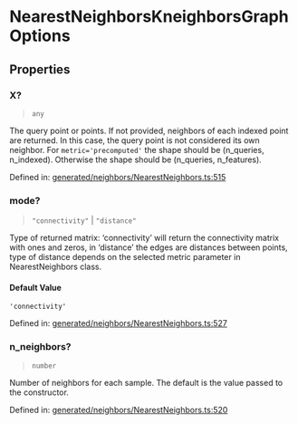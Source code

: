 # NearestNeighborsKneighborsGraphOptions

## Properties

### X?

> `any`

The query point or points. If not provided, neighbors of each indexed point are returned. In this case, the query point is not considered its own neighbor. For `metric='precomputed'` the shape should be (n\_queries, n\_indexed). Otherwise the shape should be (n\_queries, n\_features).

Defined in:  [generated/neighbors/NearestNeighbors.ts:515](https://github.com/transitive-bullshit/scikit-learn-ts/blob/b59c1ff/packages/sklearn/src/generated/neighbors/NearestNeighbors.ts#L515)

### mode?

> `"connectivity"` \| `"distance"`

Type of returned matrix: ‘connectivity’ will return the connectivity matrix with ones and zeros, in ‘distance’ the edges are distances between points, type of distance depends on the selected metric parameter in NearestNeighbors class.

#### Default Value

`'connectivity'`

Defined in:  [generated/neighbors/NearestNeighbors.ts:527](https://github.com/transitive-bullshit/scikit-learn-ts/blob/b59c1ff/packages/sklearn/src/generated/neighbors/NearestNeighbors.ts#L527)

### n\_neighbors?

> `number`

Number of neighbors for each sample. The default is the value passed to the constructor.

Defined in:  [generated/neighbors/NearestNeighbors.ts:520](https://github.com/transitive-bullshit/scikit-learn-ts/blob/b59c1ff/packages/sklearn/src/generated/neighbors/NearestNeighbors.ts#L520)
